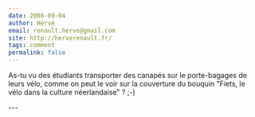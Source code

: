 ```yaml
---
date: 2008-09-04
author: Hervé
email: renault.herve@gmail.com
site: http://herverenault.fr/
tags: comment
permalink: false
---
```


<p>As-tu vu des étudiants transporter des canapés sur le porte-bagages de leurs vélo, comme on peut le voir sur la couverture du bouquin &quot;Fiets, le vélo dans la culture néerlandaise&quot; ? ;-)<br />
</p>
---